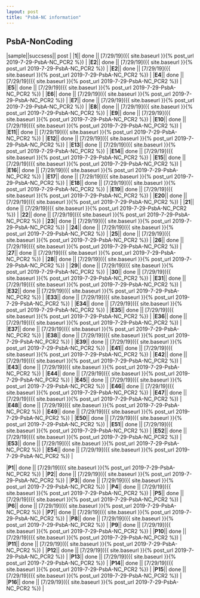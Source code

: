 ```yaml
---
layout: post
title: "PsbA-NC information"
---
```


## PsbA-NonCoding


|sample||succsess|| post |
|**1**|| done || [7/29/19]({{ site.baseurl }}{% post_url 2019-7-29-PsbA-NC_PCR2 %}) |
|**E2**|| done || [7/29/19]({{ site.baseurl }}{% post_url 2019-7-29-PsbA-NC_PCR2 %}) |
|**E2**|| done || [7/29/19]({{ site.baseurl }}{% post_url 2019-7-29-PsbA-NC_PCR2 %}) |
|**E4**|| done || [7/29/19]({{ site.baseurl }}{% post_url 2019-7-29-PsbA-NC_PCR2 %}) |
|**E5**|| done || [7/29/19]({{ site.baseurl }}{% post_url 2019-7-29-PsbA-NC_PCR2 %}) |
|**E6**|| done || [7/29/19]({{ site.baseurl }}{% post_url 2019-7-29-PsbA-NC_PCR2 %}) |
|**E7**|| done || [7/29/19]({{ site.baseurl }}{% post_url 2019-7-29-PsbA-NC_PCR2 %}) |
|**E8**|| done || [7/29/19]({{ site.baseurl }}{% post_url 2019-7-29-PsbA-NC_PCR2 %}) |
|**E9**|| done || [7/29/19]({{ site.baseurl }}{% post_url 2019-7-29-PsbA-NC_PCR2 %}) |
|**E10**|| done || [7/29/19]({{ site.baseurl }}{% post_url 2019-7-29-PsbA-NC_PCR2 %}) |
|**E11**|| done || [7/29/19]({{ site.baseurl }}{% post_url 2019-7-29-PsbA-NC_PCR2 %}) |
|**E12**|| done || [7/29/19]({{ site.baseurl }}{% post_url 2019-7-29-PsbA-NC_PCR2 %}) |
|**E13**|| done || [7/29/19]({{ site.baseurl }}{% post_url 2019-7-29-PsbA-NC_PCR2 %}) |
|**E14**|| done || [7/29/19]({{ site.baseurl }}{% post_url 2019-7-29-PsbA-NC_PCR2 %}) |
|**E15**|| done || [7/29/19]({{ site.baseurl }}{% post_url 2019-7-29-PsbA-NC_PCR2 %}) |
|**E16**|| done || [7/29/19]({{ site.baseurl }}{% post_url 2019-7-29-PsbA-NC_PCR2 %}) |
|**E17**|| done || [7/29/19]({{ site.baseurl }}{% post_url 2019-7-29-PsbA-NC_PCR2 %}) |
|**E18**|| done || [7/29/19]({{ site.baseurl }}{% post_url 2019-7-29-PsbA-NC_PCR2 %}) |
|**E19**|| done || [7/29/19]({{ site.baseurl }}{% post_url 2019-7-29-PsbA-NC_PCR2 %}) |
|**E20**|| done || [7/29/19]({{ site.baseurl }}{% post_url 2019-7-29-PsbA-NC_PCR2 %}) |
|**21**|| done || [7/29/19]({{ site.baseurl }}{% post_url 2019-7-29-PsbA-NC_PCR2 %}) |
|**22**|| done || [7/29/19]({{ site.baseurl }}{% post_url 2019-7-29-PsbA-NC_PCR2 %}) |
|**23**|| done || [7/29/19]({{ site.baseurl }}{% post_url 2019-7-29-PsbA-NC_PCR2 %}) |
|**24**|| done || [7/29/19]({{ site.baseurl }}{% post_url 2019-7-29-PsbA-NC_PCR2 %}) |
|**25**|| done || [7/29/19]({{ site.baseurl }}{% post_url 2019-7-29-PsbA-NC_PCR2 %}) |
|**26**|| done || [7/29/19]({{ site.baseurl }}{% post_url 2019-7-29-PsbA-NC_PCR2 %}) |
|**27**|| done || [7/29/19]({{ site.baseurl }}{% post_url 2019-7-29-PsbA-NC_PCR2 %}) |
|**28**|| done || [7/29/19]({{ site.baseurl }}{% post_url 2019-7-29-PsbA-NC_PCR2 %}) |
|**29**|| done || [7/29/19]({{ site.baseurl }}{% post_url 2019-7-29-PsbA-NC_PCR2 %}) |
|**30**|| done || [7/29/19]({{ site.baseurl }}{% post_url 2019-7-29-PsbA-NC_PCR2 %}) |
|**E31**|| done || [7/29/19]({{ site.baseurl }}{% post_url 2019-7-29-PsbA-NC_PCR2 %}) |
|**E32**|| done || [7/29/19]({{ site.baseurl }}{% post_url 2019-7-29-PsbA-NC_PCR2 %}) |
|**E33**|| done || [7/29/19]({{ site.baseurl }}{% post_url 2019-7-29-PsbA-NC_PCR2 %}) |
|**E34**|| done || [7/29/19]({{ site.baseurl }}{% post_url 2019-7-29-PsbA-NC_PCR2 %}) |
|**E35**|| done || [7/29/19]({{ site.baseurl }}{% post_url 2019-7-29-PsbA-NC_PCR2 %}) |
|**E36**|| done || [7/29/19]({{ site.baseurl }}{% post_url 2019-7-29-PsbA-NC_PCR2 %}) |
|**E37**|| done || [7/29/19]({{ site.baseurl }}{% post_url 2019-7-29-PsbA-NC_PCR2 %}) |
|**E38**|| done || [7/29/19]({{ site.baseurl }}{% post_url 2019-7-29-PsbA-NC_PCR2 %}) |
|**E39**|| done || [7/29/19]({{ site.baseurl }}{% post_url 2019-7-29-PsbA-NC_PCR2 %}) |
|**E41**|| done || [7/29/19]({{ site.baseurl }}{% post_url 2019-7-29-PsbA-NC_PCR2 %}) |
|**E42**|| done || [7/29/19]({{ site.baseurl }}{% post_url 2019-7-29-PsbA-NC_PCR2 %}) |
|**E43**|| done || [7/29/19]({{ site.baseurl }}{% post_url 2019-7-29-PsbA-NC_PCR2 %}) |
|**E44**|| done || [7/29/19]({{ site.baseurl }}{% post_url 2019-7-29-PsbA-NC_PCR2 %}) |
|**E45**|| done || [7/29/19]({{ site.baseurl }}{% post_url 2019-7-29-PsbA-NC_PCR2 %}) |
|**E46**|| done || [7/29/19]({{ site.baseurl }}{% post_url 2019-7-29-PsbA-NC_PCR2 %}) |
|**E47**|| done || [7/29/19]({{ site.baseurl }}{% post_url 2019-7-29-PsbA-NC_PCR2 %}) |
|**E48**|| done || [7/29/19]({{ site.baseurl }}{% post_url 2019-7-29-PsbA-NC_PCR2 %}) |
|**E49**|| done || [7/29/19]({{ site.baseurl }}{% post_url 2019-7-29-PsbA-NC_PCR2 %}) |
|**E50**|| done || [7/29/19]({{ site.baseurl }}{% post_url 2019-7-29-PsbA-NC_PCR2 %}) |
|**E51**|| done || [7/29/19]({{ site.baseurl }}{% post_url 2019-7-29-PsbA-NC_PCR2 %}) |
|**E52**|| done || [7/29/19]({{ site.baseurl }}{% post_url 2019-7-29-PsbA-NC_PCR2 %}) |
|**E53**|| done || [7/29/19]({{ site.baseurl }}{% post_url 2019-7-29-PsbA-NC_PCR2 %}) |
|**E54**|| done || [7/29/19]({{ site.baseurl }}{% post_url 2019-7-29-PsbA-NC_PCR2 %}) |



|**P1**|| done || [7/29/19]({{ site.baseurl }}{% post_url 2019-7-29-PsbA-NC_PCR2 %}) |
|**P2**|| done || [7/29/19]({{ site.baseurl }}{% post_url 2019-7-29-PsbA-NC_PCR2 %}) |
|**P3**|| done || [7/29/19]({{ site.baseurl }}{% post_url 2019-7-29-PsbA-NC_PCR2 %}) |
|**P4**|| done || [7/29/19]({{ site.baseurl }}{% post_url 2019-7-29-PsbA-NC_PCR2 %}) |
|**P5**|| done || [7/29/19]({{ site.baseurl }}{% post_url 2019-7-29-PsbA-NC_PCR2 %}) |
|**P6**|| done || [7/29/19]({{ site.baseurl }}{% post_url 2019-7-29-PsbA-NC_PCR2 %}) |
|**P7**|| done || [7/29/19]({{ site.baseurl }}{% post_url 2019-7-29-PsbA-NC_PCR2 %}) |
|**P8**|| done || [7/29/19]({{ site.baseurl }}{% post_url 2019-7-29-PsbA-NC_PCR2 %}) |
|**P9**|| done || [7/29/19]({{ site.baseurl }}{% post_url 2019-7-29-PsbA-NC_PCR2 %}) |
|**P10**|| done || [7/29/19]({{ site.baseurl }}{% post_url 2019-7-29-PsbA-NC_PCR2 %}) |
|**P11**|| done || [7/29/19]({{ site.baseurl }}{% post_url 2019-7-29-PsbA-NC_PCR2 %}) |
|**P12**|| done || [7/29/19]({{ site.baseurl }}{% post_url 2019-7-29-PsbA-NC_PCR2 %}) |
|**P13**|| done || [7/29/19]({{ site.baseurl }}{% post_url 2019-7-29-PsbA-NC_PCR2 %}) |
|**P14**|| done || [7/29/19]({{ site.baseurl }}{% post_url 2019-7-29-PsbA-NC_PCR2 %}) |
|**P15**|| done || [7/29/19]({{ site.baseurl }}{% post_url 2019-7-29-PsbA-NC_PCR2 %}) |
|**P16**|| done || [7/29/19]({{ site.baseurl }}{% post_url 2019-7-29-PsbA-NC_PCR2 %}) |

